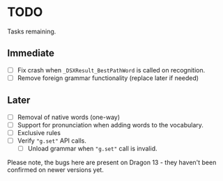 # TODO

Tasks remaining. 

## Immediate

- [ ] Fix crash when `_DSXResult_BestPathWord` is called on recognition.
- [ ] Remove foreign grammar functionality (replace later if needed)

## Later

- [ ] Removal of native words (one-way)
- [ ] Support for pronunciation when adding words to the vocabulary.
- [ ] Exclusive rules
- [ ] Verify `"g.set"` API calls.
  - [ ] Unload grammar when `"g.set"` call is invalid.

Please note, the bugs here are present on Dragon 13 - they haven't been
confirmed on newer versions yet.
